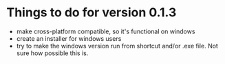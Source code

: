 Things to do for version 0.1.3
==============================
- make cross-platform compatible, so it's functional on windows
- create an installer for windows users
- try to make the windows version run from shortcut and/or .exe file. Not sure how possible this is.
